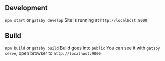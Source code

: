 ## Development
`npm start` or `gatsby develop`
Site is running at `http://localhost:8000`

## Build
`npm build` or `gatsby build`
Build goes into `public`
You can see it with `gatsby serve`, open browser to `http://localhost:9000`

